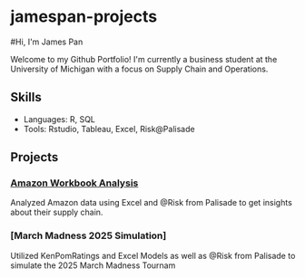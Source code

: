 # jamespan-projects

#Hi, I'm James Pan

Welcome to my Github Portfolio! I'm currently a business student at the University of Michigan with a focus on Supply Chain and Operations.

## Skills
- Languages: R, SQL
- Tools: Rstudio, Tableau, Excel, Risk@Palisade

## Projects

### [Amazon Workbook Analysis](./Amazon_Workbook_Final.xlsx)
Analyzed Amazon data using Excel and @Risk from Palisade to get insights about their supply chain.

### [March Madness 2025 Simulation]
Utilized KenPomRatings and Excel Models as well as @Risk from Palisade to simulate the 2025 March Madness Tournam
